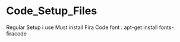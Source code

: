 # Code_Setup_Files
Regular Setup i use
Must install Fira Code font : apt-get install fonts-firacode
